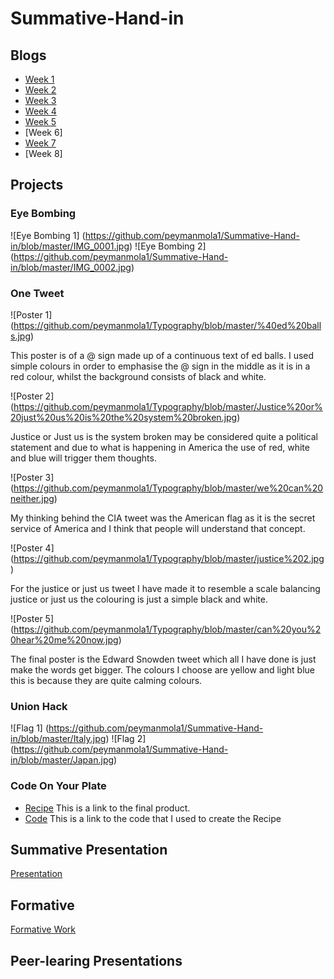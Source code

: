 # Summative-Hand-in

## Blogs
* [Week 1](http://fourthfloor.raveweb.net/pmola/2016/11/29/eye-bombing/)
* [Week 2](http://fourthfloor.raveweb.net/pmola/2016/11/29/one-tweet/)
* [Week 3](http://fourthfloor.raveweb.net/pmola/2016/12/04/union-hack/)
* [Week 4](http://fourthfloor.raveweb.net/pmola/2016/11/29/formative-review/)
* [Week 5](http://fourthfloor.raveweb.net/pmola/2016/11/13/presentation-review/)
* [Week 6]
* [Week 7](http://fourthfloor.raveweb.net/pmola/2016/12/04/code-in-your-plate/)
* [Week 8]

## Projects
### Eye Bombing
![Eye Bombing 1] (https://github.com/peymanmola1/Summative-Hand-in/blob/master/IMG_0001.jpg)
![Eye Bombing 2] (https://github.com/peymanmola1/Summative-Hand-in/blob/master/IMG_0002.jpg)
### One Tweet
![Poster 1] (https://github.com/peymanmola1/Typography/blob/master/%40ed%20balls.jpg)

This poster is of a @ sign made up of a continuous text of ed balls. I used simple colours in order to emphasise the @ sign in the middle as it is in a red colour, whilst the background consists of black and white.

![Poster 2] (https://github.com/peymanmola1/Typography/blob/master/Justice%20or%20just%20us%20is%20the%20system%20broken.jpg)

Justice or Just us is the system broken may be considered quite a political statement and due to what is happening in America the use of red, white and blue will trigger them thoughts.

![Poster 3] (https://github.com/peymanmola1/Typography/blob/master/we%20can%20neither.jpg)

My thinking behind the CIA tweet was the American flag as it is the secret service of America and I think that people will understand that concept.

![Poster 4] (https://github.com/peymanmola1/Typography/blob/master/justice%202.jpg)

For the justice or just us tweet I have made it to resemble a scale balancing justice or just us the colouring is just a simple black and white.

![Poster 5] (https://github.com/peymanmola1/Typography/blob/master/can%20you%20hear%20me%20now.jpg)

The final poster is the Edward Snowden tweet which all I have done is just make the words get bigger. The colours I choose are yellow and light blue this is because they are quite calming colours.

### Union Hack
![Flag 1] (https://github.com/peymanmola1/Summative-Hand-in/blob/master/Italy.jpg)
![Flag 2] (https://github.com/peymanmola1/Summative-Hand-in/blob/master/Japan.jpg)
### Code On Your Plate
* [Recipe](https://thimbleprojects.org/peymanmola/145052/)
This is a link to the final product.
* [Code](https://github.com/peymanmola1/Summative-Hand-in/blob/master/Recipe%20code)
This is a link to the code that I used to create the Recipe

## Summative Presentation
[Presentation](https://github.com/peymanmola1/Summative/blob/master/README.md)

## Formative
[Formative Work](https://github.com/peymanmola1/Summative-Hand-in/blob/master/formative)

## Peer-learing Presentations
